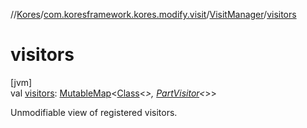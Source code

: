 //[Kores](../../../index.md)/[com.koresframework.kores.modify.visit](../index.md)/[VisitManager](index.md)/[visitors](visitors.md)

# visitors

[jvm]\
val [visitors](visitors.md): [MutableMap](https://kotlinlang.org/api/latest/jvm/stdlib/kotlin.collections/-mutable-map/index.html)<[Class](https://docs.oracle.com/javase/8/docs/api/java/lang/Class.html)<*>, [PartVisitor](../-part-visitor/index.md)<*>>

Unmodifiable view of registered visitors.

